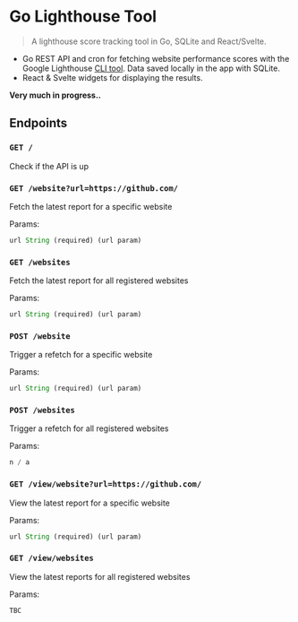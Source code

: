 # Go Lighthouse Tool

> A lighthouse score tracking tool in Go, SQLite and React/Svelte.

- Go REST API and cron for fetching website performance scores with the Google Lighthouse [CLI tool](https://github.com/GoogleChrome/lighthouse#using-the-node-cli 'Lighthouse CLI tool docs on GitHub'). Data saved locally in the app with SQLite.
- React & Svelte widgets for displaying the results.

**Very much in progress..**

## Endpoints

### `GET /`

Check if the API is up

### `GET /website?url=https://github.com/`

Fetch the latest report for a specific website

Params:

```js
url String (required) (url param)
```

### `GET /websites`

Fetch the latest report for all registered websites

Params:

```js
url String (required) (url param)
```

### `POST /website`

Trigger a refetch for a specific website

Params:

```js
url String (required) (url param)
```

### `POST /websites`

Trigger a refetch for all registered websites

Params:

```js
n / a
```

### `GET /view/website?url=https://github.com/`

View the latest report for a specific website

Params:

```js
url String (required) (url param)
```

### `GET /view/websites`

View the latest reports for all registered websites

Params:

```js
TBC
```
